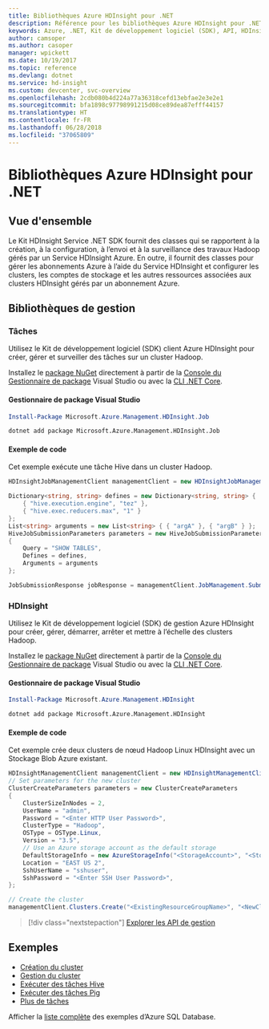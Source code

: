 ```yaml
---
title: Bibliothèques Azure HDInsight pour .NET
description: Référence pour les bibliothèques Azure HDInsight pour .NET
keywords: Azure, .NET, Kit de développement logiciel (SDK), API, HDInsight
author: camsoper
ms.author: casoper
manager: wpickett
ms.date: 10/19/2017
ms.topic: reference
ms.devlang: dotnet
ms.service: hd-insight
ms.custom: devcenter, svc-overview
ms.openlocfilehash: 2cdb080b4d224a77a36318cefd13ebfae2e3e2e1
ms.sourcegitcommit: bfa1898c97798991215d08ce89dea87efff44157
ms.translationtype: HT
ms.contentlocale: fr-FR
ms.lasthandoff: 06/28/2018
ms.locfileid: "37065809"
---
```

# <a name="azure-hdinsight-libraries-for-net"></a>Bibliothèques Azure HDInsight pour .NET

## <a name="overview"></a>Vue d'ensemble

Le Kit HDInsight Service .NET SDK fournit des classes qui se rapportent à la création, à la configuration, à l’envoi et à la surveillance des travaux Hadoop gérés par un Service HDInsight Azure. En outre, il fournit des classes pour gérer les abonnements Azure à l’aide du Service HDInsight et configurer les clusters, les comptes de stockage et les autres ressources associées aux clusters HDInsight gérés par un abonnement Azure.

## <a name="management-libraries"></a>Bibliothèques de gestion

### <a name="jobs"></a>Tâches

Utilisez le Kit de développement logiciel (SDK) client Azure HDInsight pour créer, gérer et surveiller des tâches sur un cluster Hadoop. 

Installez le [package NuGet](https://www.nuget.org/packages/Microsoft.Azure.Management.HDInsight.Job) directement à partir de la [Console du Gestionnaire de package][PackageManager] Visual Studio ou avec la [CLI .NET Core][DotNetCLI].

#### <a name="visual-studio-package-manager"></a>Gestionnaire de package Visual Studio

```powershell
Install-Package Microsoft.Azure.Management.HDInsight.Job
```

```bash
dotnet add package Microsoft.Azure.Management.HDInsight.Job
```

#### <a name="code-example"></a>Exemple de code

Cet exemple exécute une tâche Hive dans un cluster Hadoop.

```csharp
HDInsightJobManagementClient managementClient = new HDInsightJobManagementClient(clusterUri, credentials);

Dictionary<string, string> defines = new Dictionary<string, string> {
    { "hive.execution.engine", "tez" },
    { "hive.exec.reducers.max", "1" }
};
List<string> arguments = new List<string> { { "argA" }, { "argB" } };
HiveJobSubmissionParameters parameters = new HiveJobSubmissionParameters
{
    Query = "SHOW TABLES",
    Defines = defines,
    Arguments = arguments
};

JobSubmissionResponse jobResponse = managementClient.JobManagement.SubmitHiveJob(parameters);
```

### <a name="hdinsight"></a>HDInsight

Utilisez le Kit de développement logiciel (SDK) de gestion Azure HDInsight pour créer, gérer, démarrer, arrêter et mettre à l’échelle des clusters Hadoop.

Installez le [package NuGet](https://www.nuget.org/packages/Microsoft.Azure.Management.HDInsight) directement à partir de la [Console du Gestionnaire de package][PackageManager] Visual Studio ou avec la [CLI .NET Core][DotNetCLI].

#### <a name="visual-studio-package-manager"></a>Gestionnaire de package Visual Studio

```powershell
Install-Package Microsoft.Azure.Management.HDInsight
```

```bash
dotnet add package Microsoft.Azure.Management.HDInsight
```

#### <a name="code-example"></a>Exemple de code

Cet exemple crée deux clusters de nœud Hadoop Linux HDInsight avec un Stockage Blob Azure existant.

```csharp
HDInsightManagementClient managementClient = new HDInsightManagementClient(authToken);
// Set parameters for the new cluster
ClusterCreateParameters parameters = new ClusterCreateParameters
{
    ClusterSizeInNodes = 2,
    UserName = "admin",
    Password = "<Enter HTTP User Password>",
    ClusterType = "Hadoop",
    OSType = OSType.Linux,
    Version = "3.5",
    // Use an Azure storage account as the default storage
    DefaultStorageInfo = new AzureStorageInfo("<StorageAccount>", "<StorageKey>", "<BlobContainerName>"),
    Location = "EAST US 2",
    SshUserName = "sshuser",
    SshPassword = "<Enter SSH User Password>",
};

// Create the cluster
managementClient.Clusters.Create("<ExistingResourceGroupName>", "<NewClusterName>", parameters);
```

> [!div class="nextstepaction"]
> [Explorer les API de gestion](/dotnet/api/overview/azure/hdinsights/management)


## <a name="samples"></a>Exemples

- [Création du cluster](https://docs.microsoft.com/azure/hdinsight/hdinsight-hadoop-create-linux-clusters-dotnet-sdk)
- [Gestion du cluster](https://docs.microsoft.com/azure/hdinsight/hdinsight-administer-use-dotnet-sdk)
- [Exécuter des tâches Hive](https://docs.microsoft.com/azure/hdinsight/hdinsight-hadoop-use-hive-dotnet-sdk)
- [Exécuter des tâches Pig](https://docs.microsoft.com/azure/hdinsight/hdinsight-hadoop-use-pig-dotnet-sdk)
- [Plus de tâches](https://docs.microsoft.com/azure/hdinsight/hdinsight-submit-hadoop-jobs-programmatically)

Afficher la [liste complète](https://azure.microsoft.com/resources/samples/?platform=dotnet&service=hdinsight) des exemples d’Azure SQL Database.

[PackageManager]: https://docs.microsoft.com/nuget/tools/package-manager-console
[DotNetCLI]: https://docs.microsoft.com/dotnet/core/tools/dotnet-add-package

